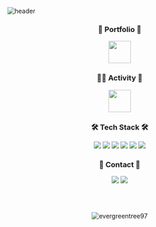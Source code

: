 ![header](https://capsule-render.vercel.app/api?type=slice&color=gradient&height=300&section=header&text=SangrokChoi&fontSize=80&fontColor=3C3A39)

<div align="center">

<h3>🌱 Portfolio 🌱</h3>

[<img src="https://user-images.githubusercontent.com/70064912/192103166-4a5a55a5-790f-41db-8cd4-7b1e62bfb08c.svg" width="50" height="50">](https://maroon-creator-b61.notion.site/fdd9b5cf9eb64e4d9e146d6ce56083a6)

<h3>🏃‍♀️ Activity 🏃‍</h3>

[<img src="https://user-images.githubusercontent.com/70064912/192104232-022954a2-4cc7-4fe8-861e-5a83a1a49e30.png" width="50" height="50">](http://teamnexters.com/)

<h3>🛠 Tech Stack 🛠</h3>
<img src="https://img.shields.io/badge/Jetpack Compose-4285F4?style=flat-square&logo=Jetpack Compose&logoColor=white&color=000000"/></a>
<img src="https://img.shields.io/badge/Android-11B48A?style=flat-square&logo=Android&logoColor=white&color=3DDC84"/></a>
<img src="https://img.shields.io/badge/Java-11B48A?style=flat-square&logo=Java&logoColor=white&color=007396"/></a>
<img src="https://img.shields.io/badge/Kotlin-11B48A?style=flat-square&logo=Kotlin&logoColor=white&color=7F52FF"/></a>
<img src="https://img.shields.io/badge/Git-11B48A?style=flat-square&logo=Git&logoColor=white&color=F05032"/></a>
<img src="https://img.shields.io/badge/Notion-11B48A?style=flat-square&logo=Notion&logoColor=white&color=000000"/></a>
<h3>🤝 Contact 🤝</h4>
<a href = "https://www.instagram.com/evergreen_tree_97/">
<img src="https://img.shields.io/badge/Instagram-11B48A?style=flat-square&logo=Instagram&logoColor=white&color=E4405F&link=https://www.instagram.com/evergreen_tree_97/"/></a>
<a href = "https://velog.io/@evergreen_tree/">
<img src="https://img.shields.io/badge/Tech%20Blog-11B48A?style=flat-square&logo=Vimeo&logoColor=white&link=https://velog.io/@evergreen_tree/"/></a>

<br><br>

<img align="center" src="https://github-readme-stats.vercel.app/api?username=evergreentree97&show_icons=true&theme=gruvbox&locale=en" alt="evergreentree97" /></p>
</div>
